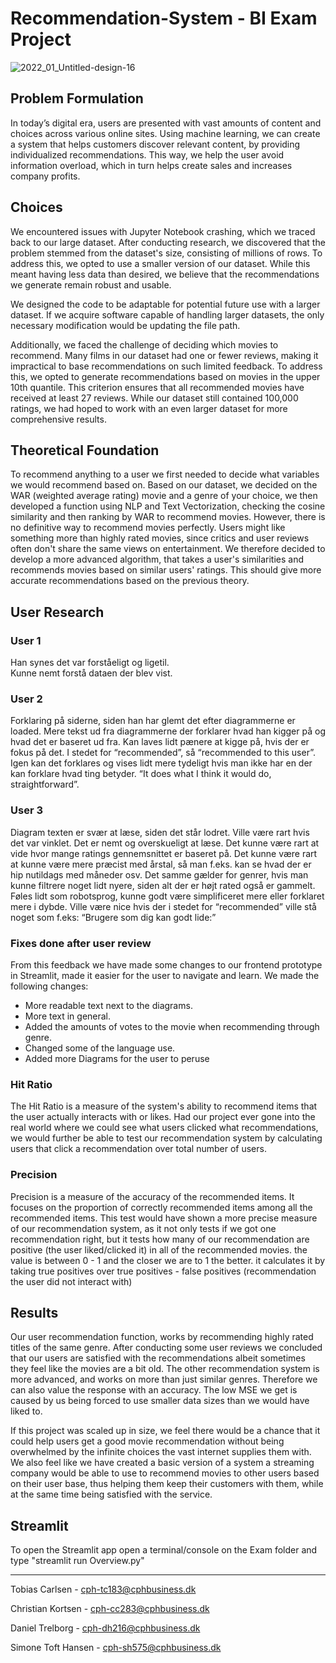 # Recommendation-System - BI Exam Project 

![2022_01_Untitled-design-16](https://github.com/Toebzy/Recommendation-System/assets/113095884/6880aebb-c750-4aaa-b0e3-d16b21d94ce4)

## Problem Formulation

In today’s digital era, users are presented with vast amounts of content and choices across various online sites. Using machine learning, we can create a system that helps customers discover relevant content, by providing individualized recommendations. This way, we help the user avoid information overload, which in turn helps create sales and increases company profits.

## Choices 
We encountered issues with Jupyter Notebook crashing, which we traced back to our large dataset. After conducting research, we discovered that the problem stemmed from the dataset's size, consisting of millions of rows. To address this, we opted to use a smaller version of our dataset. While this meant having less data than desired, we believe that the recommendations we generate remain robust and usable.  

We designed the code to be adaptable for potential future use with a larger dataset. If we acquire software capable of handling larger datasets, the only necessary modification would be updating the file path.  

Additionally, we faced the challenge of deciding which movies to recommend. Many films in our dataset had one or fewer reviews, making it impractical to base recommendations on such limited feedback. To address this, we opted to generate recommendations based on movies in the upper 10th quantile. This criterion ensures that all recommended movies have received at least 27 reviews. While our dataset still contained 100,000 ratings, we had hoped to work with an even larger dataset for more comprehensive results.  

## Theoretical Foundation
To recommend anything to a user we first needed to decide what variables we would recommend based on. Based on our dataset, we decided on the WAR (weighted average rating) movie and a genre of your choice, we then developed a function using NLP and Text Vectorization, checking the cosine similarity and then ranking by WAR to recommend movies. 
However, there is no definitive way to recommend movies perfectly. Users might like something more than highly rated movies, since critics and user reviews often don't share the same views on entertainment. 
We therefore decided to develop a more advanced algorithm, that takes a user's similarities and recommends movies based on similar users' ratings. This should give more accurate recommendations based on the previous theory. 

## User Research
### User 1
Han synes det var forståeligt og ligetil.  
Kunne nemt forstå dataen der blev vist.

### User 2
Forklaring på siderne, siden han har glemt det efter diagrammerne er loaded. Mere tekst ud fra diagrammerne der forklarer hvad han kigger på og hvad det er baseret ud fra. 
Kan laves lidt pænere at kigge på, hvis der er fokus på det.
I stedet for “recommended”, så “recommended to this user”. Igen kan det forklares og vises lidt mere tydeligt hvis man ikke har en der kan forklare hvad ting betyder. 
“It does what I think it would do, straightforward”.

### User 3
Diagram texten er svær at læse, siden det står lodret. Ville være rart hvis det var vinklet. 
Det er nemt og overskueligt at læse. Det kunne være rart at vide hvor mange ratings gennemsnittet er baseret på. Det kunne være rart at kunne være mere præcist med årstal, så man f.eks. kan se hvad der er hip nutildags med måneder osv. 
Det samme gælder for genrer, hvis man kunne filtrere noget lidt nyere, siden alt der er højt rated også er gammelt. 
Føles lidt som robotsprog, kunne godt være simplificeret mere eller forklaret mere i dybde. 
Ville være nice hvis der i stedet for “recommended” ville stå noget som f.eks: “Brugere som dig kan godt lide:” 

### Fixes done after user review 
From this feedback we have made some changes to our frontend prototype in Streamlit, made it easier for the user to navigate and learn. We made the following changes:  
- More readable text next to the diagrams.  
- More text in general.  
- Added the amounts of votes to the movie when recommending through genre.
- Changed some of the language use.
- Added more Diagrams for the user to peruse

### Hit Ratio  
The Hit Ratio is a measure of the system's ability to recommend items that the user actually interacts with or likes. Had our project ever gone into the real world where we could see what users clicked what recommendations, we would further be able to test our recommendation system by calculating users that click a recommendation over total number of users.

### Precision  
Precision is a measure of the accuracy of the recommended items. It focuses on the proportion of correctly recommended items among all the recommended items. This test would have shown a more precise measure of our recommendation system, as it not only tests if we got one recommendation right, but it tests how many of our recommendation are positive (the user liked/clicked it) in all of the recommended movies. the value is between 0 - 1 and the closer we are to 1 the better. it calculates it by taking true positives over true positives - false positives (recommendation the user did not interact with)

## Results
Our user recommendation function, works by recommending highly rated titles of the same genre. After conducting some user reviews we concluded that our users are satisfied with the recommendations albeit sometimes they feel like the movies are a bit old. 
The other recommendation system is more advanced, and works on more than just similar genres. Therefore we can also value the response with an accuracy. The low MSE we get is caused by us being forced to use smaller data sizes than we would have liked to. 

If this project was scaled up in size, we feel there would be a chance that it could help users get a good movie recommendation without being overwhelmed by the infinite choices the vast internet supplies them with. We also feel like we have created a basic version of a system a streaming company would be able to use to recommend movies to other users based on their user base, thus helping them keep their customers with them, while at the same time being satisfied with the service.  

## Streamlit
To open the Streamlit app open a terminal/console on the Exam folder and type "streamlit run Overview.py"

---

Tobias Carlsen - cph-tc183@cphbusiness.dk

Christian Kortsen - cph-cc283@cphbusiness.dk

Daniel Trelborg - cph-dh216@cphbusiness.dk

Simone Toft Hansen - cph-sh575@cphbusiness.dk
